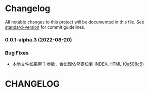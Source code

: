 # Changelog

All notable changes to this project will be documented in this file. See [standard-version](https://github.com/conventional-changelog/standard-version) for commit guidelines.

### 0.0.1-alpha.3 (2022-08-20)


### Bug Fixes

* 本地文件如果带 ? 参数，会出现依然定位到 INDEX_HTML ([0a508c6](https://gitlab.alibaba-inc.com/mmfs/thx-scripts/commit/0a508c60d587c76b98166ad05edeb1f43fb16dbe))

# CHANGELOG
